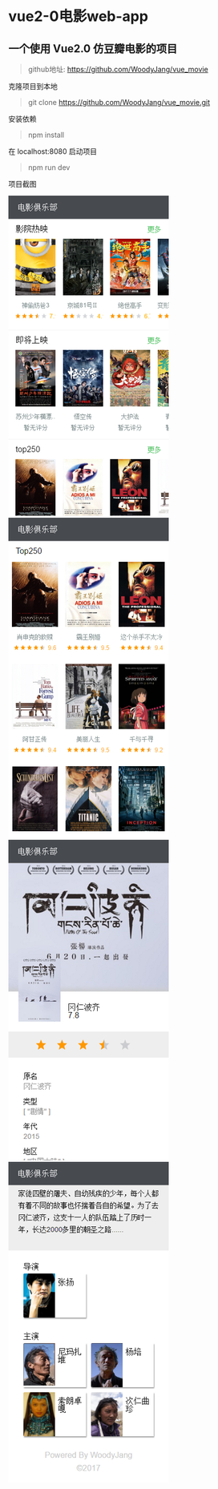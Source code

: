 ﻿# vue2-0电影web-app

## 一个使用 Vue2.0 仿豆瓣电影的项目
>github地址: https://github.com/WoodyJang/vue_movie


克隆项目到本地
>git clone https://github.com/WoodyJang/vue_movie.git

安装依赖
>npm install

在 localhost:8080 启动项目
>npm run dev

<!-- more -->

项目截图

![“图片描述”](./img/2.png)
![“图片描述”](./img/3.png)
![“图片描述”](./img/4.png)
![“图片描述”](./img/5.png)